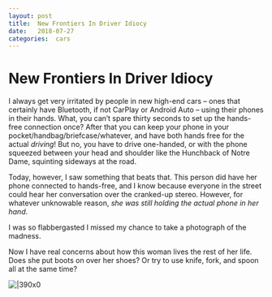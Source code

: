 ```yaml
---
layout: post
title:  New Frontiers In Driver Idiocy 
date:   2018-07-27 
categories:  cars 
---
```


# New Frontiers In Driver Idiocy


I always get very irritated by people in new high-end cars – ones that certainly have Bluetooth, if not CarPlay or Android Auto – using their phones in their hands. What, you can’t spare thirty seconds to set up the hands-free connection once? After that you can keep your phone in your pocket/handbag/briefcase/whatever, and have both hands free for the actual *driving*! But no, you have to drive one-handed, or with the phone squeezed between your head and shoulder like the Hunchback of Notre Dame, squinting sideways at the road.

Today, however, I saw something that beats that. This person did have her phone connected to hands-free, and I know because everyone in the street could hear her conversation over the cranked-up stereo. However, for whatever unknowable reason, *she was still holding the actual phone in her hand*. 

I was so flabbergasted I missed my chance to take a photograph of the madness.

Now I have real concerns about how this woman lives the rest of her life. Does she put boots on over her shoes? Or try to use knife, fork, and spoon all at the same time?

![|390x0](/images/unknown_filename.243.gif)


